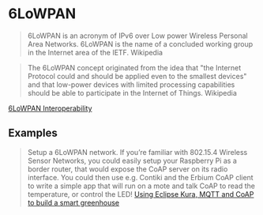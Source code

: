 6LoWPAN
==

> 6LoWPAN is an acronym of IPv6 over Low power Wireless Personal Area Networks. 6LoWPAN is the name of a concluded working group in the Internet area of the IETF. Wikipedia

> The 6LoWPAN concept originated from the idea that "the Internet Protocol could and should be applied even to the smallest devices" and that low-power devices with limited processing capabilities should be able to participate in the Internet of Things. Wikipedia

[6LoWPAN Interoperability](http://tools.ietf.org/html/draft-daniel-6lowpan-interoperability-01)

## Examples

> Setup a 6LoWPAN network. If you’re familiar with 802.15.4 Wireless Sensor Networks, you could easily setup your Raspberry Pi as a border router, that would expose the CoAP server on its radio interface. You could then use e.g. Contiki and the Erbium CoAP client to write a simple app that will run on a mote and talk CoAP to read the temperature, or control the LED! [Using Eclipse Kura, MQTT and CoAP to build a smart greenhouse](http://iot.eclipse.org/java/tutorial/)